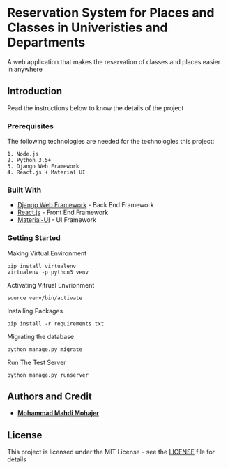 # Reservation System for Places and Classes in Univeristies and Departments

A web application that makes the reservation of classes and places easier in anywhere

## Introduction

Read the instructions below to know the details of the project

### Prerequisites

The following technologies are needed for the technologies this project:

```
1. Node.js
2. Python 3.5+
3. Django Web Framework
4. React.js + Material UI
```

### Built With

* [Django Web Framework](https://www.djangoproject.com/) - Back End Framework
* [React.js](https://reactjs.org/) - Front End Framework
* [Material-UI](https://material-ui.com/) - UI Framework


### Getting Started

Making Virtual Environment
```
pip install virtualenv
virtualenv -p python3 venv
```
Activating Vitrual Envrionment
```
source venv/bin/activate
```
Installing Packages
```
pip install -r requirements.txt
```
Migrating the database
```
python manage.py migrate
```
Run The Test Server
```
python manage.py runserver
```

## Authors and Credit

* **[Mohammad Mahdi Mohajer](https://github.com/mmohajer9)**

## License

This project is licensed under the MIT License - see the [LICENSE](./LICENSE) file for details



